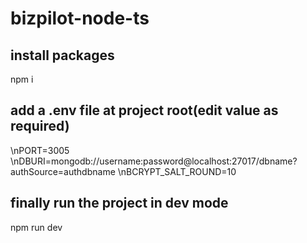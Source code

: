 # bizpilot-node-ts

## install packages
npm i

## add a .env file at project root(edit value as required)
\nPORT=3005
\nDBURI=mongodb://username:password@localhost:27017/dbname?authSource=authdbname
\nBCRYPT_SALT_ROUND=10

## finally run the project in dev mode
npm run dev
